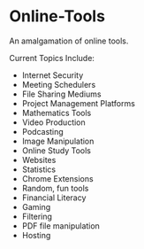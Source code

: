 # Online-Tools
An amalgamation of online tools.

Current Topics Include:
- Internet Security
- Meeting Schedulers
- File Sharing Mediums
- Project Management Platforms
- Mathematics Tools
- Video Production
- Podcasting 
- Image Manipulation
- Online Study Tools
- Websites
- Statistics
- Chrome Extensions
- Random, fun tools
- Financial Literacy
- Gaming
- Filtering
- PDF file manipulation
- Hosting
